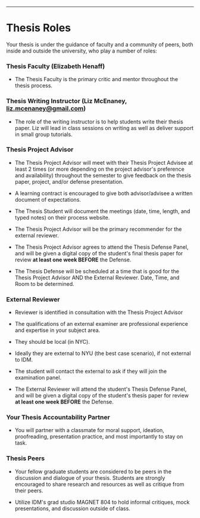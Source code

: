 
___
# Thesis Roles

Your thesis is under the guidance of faculty and a community of peers, both inside and outside the university, who play a number of roles:

### Thesis Faculty \(Elizabeth Henaff\)

* The Thesis Faculty is the primary critic and mentor throughout the thesis process.

### Thesis Writing Instructor \(Liz McEnaney, liz.mcenaney@gmail.com\)

* The role of the writing instructor is to help students write their thesis paper. Liz will lead in class sessions on writing as well as deliver support in small group tutorials.

### Thesis Project Advisor

* The Thesis Project Advisor will meet with their Thesis Project Advisee at least 2 times \(or more depending on the project advisor's preference and availability\) throughout the semester to give feedback on the thesis paper, project, and/or defense presentation.

* A learning contract is encouraged to give both advisor/advisee a written document of expectations.

* The Thesis Student will document the meetings \(date, time, length, and typed notes\) on their process website.

* The Thesis Project Advisor will be the primary recommender for the external reviewer.

* The Thesis Project Advisor agrees to attend the Thesis Defense Panel, and will be given a digital copy of the student's final thesis paper for review **at least one week BEFORE** the Defense.

* The Thesis Defense will be scheduled at a time that is good for the Thesis Project Advisor AND the External Reviewer. Date, Time, and Room to be determined.

### External Reviewer

* Reviewer is identified in consultation with the Thesis Project Advisor

* The qualifications of an external examiner are professional experience and expertise in your subject area.

* They should be local \(in NYC\).

* Ideally they are external to NYU \(the best case scenario\), if not external to IDM.

* The student will contact the external to ask if they will join the examination panel.

* The External Reviewer will attend the student's Thesis Defense Panel, and will be given a digital copy of the student's thesis paper for review **at least one week BEFORE**  the Defense.

### Your Thesis Accountability Partner

* You will partner with a classmate for moral support, ideation, proofreading, presentation practice, and most importantly to stay on task.

### Thesis Peers

* Your fellow graduate students are considered to be peers in the discussion and dialogue of your thesis. Students are strongly encouraged to share research and resources as well as critique from their peers.

* Utilize IDM's grad studio MAGNET 804 to hold informal critiques, mock presentations, and discussion outside of class.



